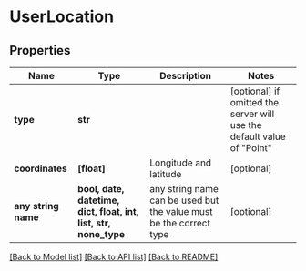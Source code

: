 # UserLocation


## Properties
Name | Type | Description | Notes
------------ | ------------- | ------------- | -------------
**type** | **str** |  | [optional]  if omitted the server will use the default value of "Point"
**coordinates** | **[float]** | Longitude and latitude | [optional] 
**any string name** | **bool, date, datetime, dict, float, int, list, str, none_type** | any string name can be used but the value must be the correct type | [optional]

[[Back to Model list]](../README.md#documentation-for-models) [[Back to API list]](../README.md#documentation-for-api-endpoints) [[Back to README]](../README.md)


